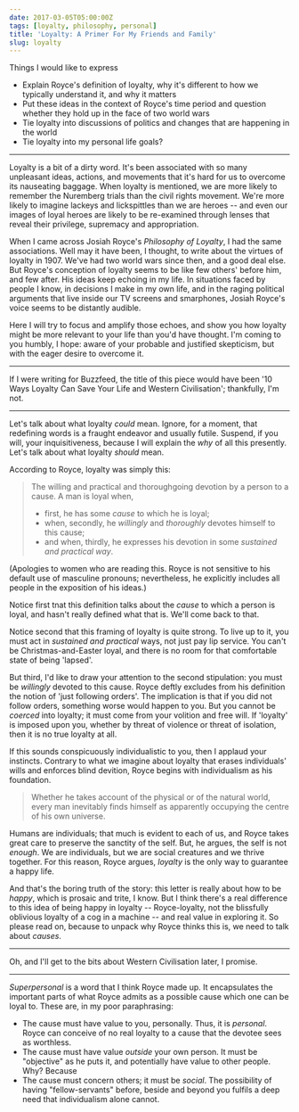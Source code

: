 ```yaml
---
date: 2017-03-05T05:00:00Z
tags: [loyalty, philosophy, personal]
title: 'Loyalty: A Primer For My Friends and Family'
slug: loyalty
---
```


Things I would like to express

- Explain Royce's definition of loyalty, why it's different to how we typically understand it, and why it matters
- Put these ideas in the context of Royce's time period and question whether they hold up in the face of two world wars
- Tie loyalty into discussions of politics and changes that are happening in the world
- Tie loyalty into my personal life goals?

---

Loyalty is a bit of a dirty word.
It's been associated with so many unpleasant ideas, actions, and movements that it's hard for us to overcome its nauseating baggage.
When loyalty is mentioned, we are more likely to remember the Nuremberg trials than the civil rights movement.
We're more likely to imagine lackeys and lickspittles than we are heroes -- and even our images of loyal heroes are likely to be re-examined through lenses that reveal their privilege, supremacy and appropriation.

When I came across Josiah Royce's _Philosophy of Loyalty_, I had the same associations.
Well may it have been, I thought, to write about the virtues of loyalty in 1907.
We've had two world wars since then, and a good deal else.
But Royce's conception of loyalty seems to be like few others' before him, and few after.
His ideas keep echoing in my life.
In situations faced by people I know, in decisions I make in my own life, and in the raging political arguments that live inside our TV screens and smarphones, Josiah Royce's voice seems to be distantly audible.

Here I will try to focus and amplify those echoes, and show you how loyalty might be more relevant to your life than you'd have thought.
I'm coming to you humbly, I hope: aware of your probable and justified skepticism, but with the eager desire to overcome it.

---

If I were writing for Buzzfeed, the title of this piece would have been '10 Ways Loyalty Can Save Your Life and Western Civilisation'; thankfully, I'm not.

---

Let's talk about what loyalty _could_ mean.
Ignore, for a moment, that redefining words is a fraught endeavor and usually futile.
Suspend, if you will, your inquisitiveness, because I will explain the _why_ of all this presently.
Let's talk about what loyalty _should_ mean.

According to Royce, loyalty was simply this:

> The willing and practical and thoroughgoing devotion by a person to a cause.
> A man is loyal when,
> - first, he has some _cause_ to which he is loyal;
> - when, secondly, he _willingly_ and _thoroughly_ devotes himself to this cause;
> - and when, thirdly, he expresses his devotion in some _sustained and practical way_.

(Apologies to women who are reading this.
Royce is not sensitive to his default use of masculine pronouns; nevertheless, he explicitly includes all people in the exposition of his ideas.)

Notice first tnat this definition talks about the _cause_ to which a person is loyal, and hasn't really defined what that is.
We'll come back to that.

Notice second that this framing of loyalty is quite strong.
To live up to it, you must act in _sustained and practical_ ways, not just pay lip service.
You can't be Christmas-and-Easter loyal, and there is no room for that comfortable state of being 'lapsed'.

But third, I'd like to draw your attention to the second stipulation: you must be _willingly_ devoted to this cause.
Royce deftly excludes from his definition the notion of 'just following orders'.
The implication is that if you did not follow orders, something worse would happen to you.
But you cannot be _coerced_ into loyalty; it must come from your volition and free will.
If 'loyalty' is imposed upon you, whether by threat of violence or threat of isolation, then it is no true loyalty at all.

If this sounds conspicuously individualistic to you, then I applaud your instincts.
Contrary to what we imagine about loyalty that erases individuals' wills and enforces blind devition, Royce begins with individualism as his foundation.

> Whether he takes account of the physical or of the natural world, every man inevitably finds himself as apparently occupying the centre of his own universe.

Humans are individuals; that much is evident to each of us, and Royce takes great care to preserve the sanctity of the self.
But, he argues, the self is not _enough_.
We are individuals, but we are social creatures and we thrive together.
For this reason, Royce argues, _loyalty_ is the only way to guarantee a happy life.

And that's the boring truth of the story: this letter is really about how to be _happy_, which is prosaic and trite, I know.
But I think there's a real difference to this idea of being happy in loyalty -- Royce-loyalty, not the blissfully oblivious loyalty of a cog in a machine -- and real value in exploring it.
So please read on, because to unpack why Royce thinks this is, we need to talk about _causes_.

---

Oh, and I'll get to the bits about Western Civilisation later, I promise.

---

_Superpersonal_ is a word that I think Royce made up.
It encapsulates the important parts of what Royce admits as a possible cause which one can be loyal to.
These are, in my poor paraphrasing:

- The cause must have value to you, personally.
  Thus, it is _personal_.
  Royce can conceive of no real loyalty to a cause that the devotee sees as worthless.
- The cause must have value _outside_ your own person.
  It must be "objective" as he puts it, and potentially have value to other people.
  Why? Because
- The cause must concern others; it must be _social_.
  The possibility of having "fellow-servants" before, beside and beyond you fulfils a deep need that individualism alone cannot.

[^ewin]: R. E. Ewin, quoted in the Stanfoed Encyclopedia of Philosophy. https://plato.stanford.edu/entries/loyalty/
